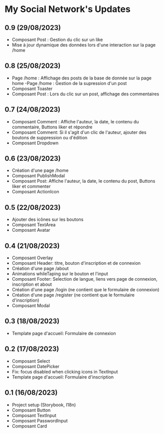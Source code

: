 # My Social Network's Updates

## 0.9 (29/08/2023)
- Composant Post : Gestion du clic sur un like
- Mise à jour dynamique des données lors d'une interaction sur la page /home

## 0.8 (25/08/2023)
- Page /home : Affichage des posts de la base de donnée sur la page home
-Page /home : Gestion de la supression d'un post
- Composant Toaster
- Composant Post : Lors du clic sur un post, affichage des commentaires

## 0.7 (24/08/2023)
- Composant Comment : Affiche l'auteur, la date, le contenu du commentaire, Buttons liker et répondre
- Composant Comment: Si il s'agit d'un clic de l'auteur, ajouter des boutons de suppression ou d'édition
- Composant Dropdown

## 0.6 (23/08/2023)
- Création d'une page /home
- Composant PublishModal
- Composant Post: Affiche l'auteur, la date, le contenu du post, Buttons liker et commenter
- Composant ActionIcon

## 0.5 (22/08/2023)
- Ajouter des icônes sur les boutons
- Composant TextArea
- Composant Avatar

## 0.4 (21/08/2023)
- Composant Overlay
- Composant Header: titre, bouton d'inscription et de connexion
- Création d'une page /about
- Animations whileTaping sur le bouton et l'input
- Composant Footer: Selection de langue, liens vers page de connexion, inscription et about
- Création d'une page /login (ne contient que le formulaire de connexion)
- Création d'une page /register (ne contient que le formulaire d'inscription)
- Composant Modal

## 0.3 (18/08/2023)
- Template page d'accueil: Formulaire de connexion

## 0.2 (17/08/2023)
- Composant Select
- Composant DatePicker
- Fix: focus disabled when clicking icons in TextInput
- Template page d'accueil: Formulaire d'inscription

## 0.1 (16/08/2023)
- Project setup (Storybook, I18n)
- Composant Button
- Composant TextInput
- Composant PasswordInput
- Composant Card
